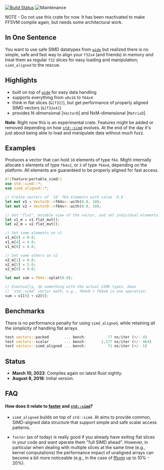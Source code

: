 [![Build Status](https://travis-ci.org/ralfbiedert/simd_aligned_rust.svg?branch=master)](https://travis-ci.org/ralfbiedert/simd_aligned_rust)
![Maintenance](https://img.shields.io/badge/maintenance-experimental-blue.svg)


NOTE - Do not use this crate for now. It has been reactivated to make FFSVM compile again, but needs some architectural work.

## In One Sentence

You want to use safe SIMD datatypes from [`wide`](https://crates.io/crates/wide/) but realized there is no simple, safe and fast way to align your `f32x4` (and friends) in memory _and_ treat them as regular `f32` slices for easy loading and manipulation; `simd_aligned` to the rescue.


## Highlights

* built on top of [`wide`](https://crates.io/crates/wide/) for easy data handling
* supports everything from `u8x16` to `f64x4`
* think in flat slices (`&[f32]`), but get performance of properly aligned SIMD vectors (`&[f32x4]`)
* provides N-dimensional [`VectorD`] and NxM-dimensional [`MatrixD`].


**Note**: Right now this is an experimental crate. Features might be added or removed depending on how [`std::simd`](https://github.com/rust-lang-nursery/packed_simd/) evolves. At the end of the day it's just about being able to load and manipulate data without much fuzz.


## Examples

Produces a vector that can hold `10` elements of type `f64`. Might internally
allocate `5` elements of type `f64x2`, or `3` of type `f64x4`, depending on the platform.
All elements are guaranteed to be properly aligned for fast access.

```rust
#![feature(portable_simd)]
use std::simd::*;
use simd_aligned::*;

// Create vectors of `10` f64 elements with value `0.0`.
let mut v1 = VectorD::<f64s>::with(0.0, 10);
let mut v2 = VectorD::<f64s>::with(0.0, 10);

// Get "flat", mutable view of the vector, and set individual elements:
let v1_m = v1.flat_mut();
let v2_m = v2.flat_mut();

// Set some elements on v1
v1_m[0] = 0.0;
v1_m[4] = 4.0;
v1_m[8] = 8.0;

// Set some others on v2
v2_m[1] = 0.0;
v2_m[5] = 5.0;
v2_m[9] = 9.0;

let mut sum = f64s::splat(0.0);

// Eventually, do something with the actual SIMD types. Does
// `std::simd` vector math, e.g., f64x8 + f64x8 in one operation:
sum = v1[0] + v2[0];
```

## Benchmarks

There is no performance penalty for using `simd_aligned`, while retaining all the
simplicity of handling flat arrays.

```rust
test vectors::packed       ... bench:          77 ns/iter (+/- 4)
test vectors::scalar       ... bench:       1,177 ns/iter (+/- 464)
test vectors::simd_aligned ... bench:          71 ns/iter (+/- 5)
```

## Status

* **March 10, 2023**: Compiles again on latest Rust nightly.
* **August 8, 2018**: Initial version.

## FAQ

#### How does it relate to [faster](https://github.com/AdamNiederer/faster) and [`std::simd`](https://github.com/rust-lang-nursery/packed_simd/)?

* `simd_aligned` builds on top of `std::simd`. At aims to provide common, SIMD-aligned
data structure that support simple and safe scalar access patterns.

* `faster` (as of today) is really good if you already have exiting flat slices in your code
and want operate them "full SIMD ahead". However, in particular when dealing with multiple
slices at the same time (e.g., kernel computations) the performance impact of unaligned arrays can
become a bit more noticeable (e.g., in the case of [ffsvm](https://github.com/ralfbiedert/ffsvm-rust/) up to 10% - 20%).
